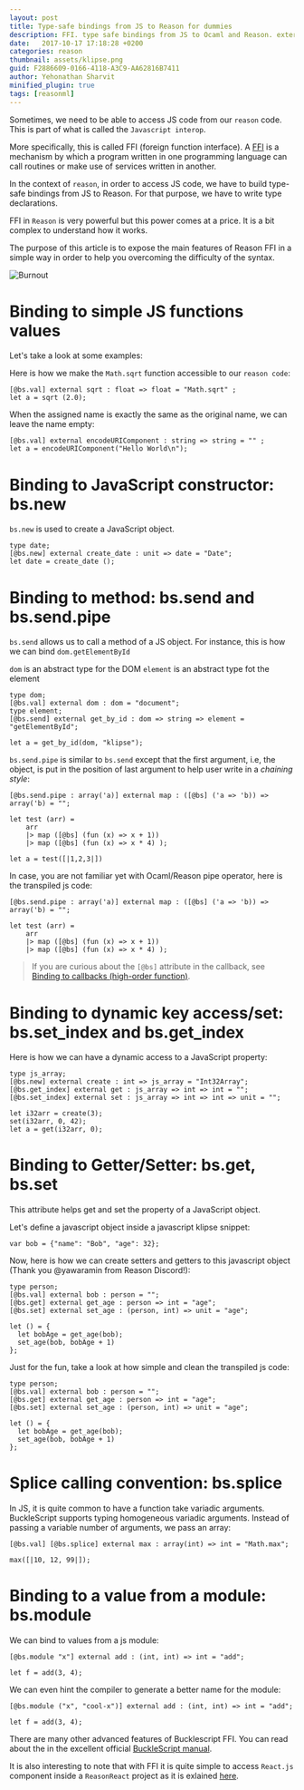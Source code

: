 ```yaml
---
layout: post
title: Type-safe bindings from JS to Reason for dummies
description: FFI. type safe bindings from JS to Ocaml and Reason. external javascript declaration.
date:   2017-10-17 17:18:28 +0200
categories: reason
thumbnail: assets/klipse.png
guid: F2886609-0166-4118-A3C9-AA62816B7411
author: Yehonathan Sharvit
minified_plugin: true
tags: [reasonml]
---
```


Sometimes, we need to be able to access JS code from our `reason` code.
This is part of what is called the `Javascript interop`.

More specifically, this is called FFI (foreign function interface).
A [FFI](https://en.wikipedia.org/wiki/Foreign_function_interface) is a mechanism by which a program written in one programming language can call routines or make use of services written in another.

In the context of `reason`, in order to access JS code, we have to build type-safe bindings from JS to Reason. For that purpose, we have to write type declarations.

FFI in `Reason` is very powerful but this power comes at a price. It is a bit complex to understand how it works.

The purpose of this article is to expose the main features of Reason FFI in a simple way in order to help you overcoming the difficulty of the syntax.


![Burnout](/assets/burn-out.jpg)

# Binding to simple JS functions values

Let's take a look at some examples:

Here is how we make the `Math.sqrt` function accessible to our `reason code`:

~~~klipse-reason
[@bs.val] external sqrt : float => float = "Math.sqrt" ;
let a = sqrt (2.0);
~~~

When the assigned name is exactly the same as the original name, we can leave the name empty:

~~~klipse-reason
[@bs.val] external encodeURIComponent : string => string = "" ;
let a = encodeURIComponent("Hello World\n");
~~~

# Binding to JavaScript constructor: bs.new

`bs.new` is used to create a JavaScript object.

~~~klipse-reason
type date;
[@bs.new] external create_date : unit => date = "Date";
let date = create_date (); 
~~~


# Binding to method: bs.send and bs.send.pipe

`bs.send` allows us to call a method of a JS object.
For instance, this is how we can bind `dom.getElementById`

`dom` is an abstract type for the DOM
`element` is an abstract type fot the element

~~~transpile-reason
type dom;
[@bs.val] external dom : dom = "document";
type element;
[@bs.send] external get_by_id : dom => string => element = "getElementById";

let a = get_by_id(dom, "klipse");
~~~


`bs.send.pipe` is similar to `bs.send` except that the first argument, i.e, the object, is put in the position of last argument to help user write in a *chaining style*:

~~~klipse-reason
[@bs.send.pipe : array('a)] external map : ([@bs] ('a => 'b)) => array('b) = "";

let test (arr) = 
	arr
    |> map ([@bs] (fun (x) => x + 1))
    |> map ([@bs] (fun (x) => x * 4) );

let a = test([|1,2,3|])
~~~

In case, you are not familiar yet with Ocaml/Reason pipe operator, here is the transpiled js code:

~~~transpile-reason
[@bs.send.pipe : array('a)] external map : ([@bs] ('a => 'b)) => array('b) = "";

let test (arr) = 
	arr
    |> map ([@bs] (fun (x) => x + 1))
    |> map ([@bs] (fun (x) => x * 4) );
~~~

> If you are curious about the `[@bs]` attribute in the callback, see [Binding to callbacks (high-order function)](https://bucklescript.github.io/bucklescript/Manual.html#_binding_to_callbacks_high_order_function).


# Binding to dynamic key access/set: bs.set_index and bs.get_index

Here is how we can have a dynamic access to a JavaScript property:


~~~klipse-reason
type js_array;
[@bs.new] external create : int => js_array = "Int32Array";
[@bs.get_index] external get : js_array => int => int = "";
[@bs.set_index] external set : js_array => int => int => unit = "";

let i32arr = create(3);
set(i32arr, 0, 42);
let a = get(i32arr, 0);
~~~

# Binding to Getter/Setter: bs.get, bs.set

This attribute helps get and set the property of a JavaScript object.

Let's define a javascript object inside a javascript klipse snippet:

~~~eval-js
var bob = {"name": "Bob", "age": 32};
~~~

Now, here is how we can create setters and getters to this javascript object (Thank you @yawaramin from Reason Discord!):

~~~klipse-reason
type person;
[@bs.val] external bob : person = "";
[@bs.get] external get_age : person => int = "age";
[@bs.set] external set_age : (person, int) => unit = "age";

let () = {
  let bobAge = get_age(bob);
  set_age(bob, bobAge + 1)
};
~~~

Just for the fun, take a look at how simple and clean the transpiled js code:

~~~transpile-reason
type person;
[@bs.val] external bob : person = "";
[@bs.get] external get_age : person => int = "age";
[@bs.set] external set_age : (person, int) => unit = "age";

let () = {
  let bobAge = get_age(bob);
  set_age(bob, bobAge + 1)
};
~~~

# Splice calling convention: bs.splice

In JS, it is quite common to have a function take variadic arguments. BuckleScript supports typing homogeneous variadic arguments. Instead of passing a variable number of arguments, we pass an array:

~~~klipse-reason
[@bs.val] [@bs.splice] external max : array(int) => int = "Math.max";

max([|10, 12, 99|]);
~~~

# Binding to a value from a module: bs.module

We can bind to values from a js module:

~~~transpile-reason
[@bs.module "x"] external add : (int, int) => int = "add";

let f = add(3, 4);
~~~

We can even hint the compiler to generate a better name for the module:

~~~transpile-reason
[@bs.module ("x", "cool-x")] external add : (int, int) => int = "add";

let f = add(3, 4);
~~~

There are many other advanced features of Bucklescript FFI. You can read about the in the excellent official [BuckleScript manual](https://bucklescript.github.io/bucklescript/Manual.html#_ffi).

It is also interesting to note that with FFI it is quite simple to access `React.js` component inside a `ReasonReact` project as it is exlained [here](https://reasonml.github.io/reason-react/docs/en/interop.html).
